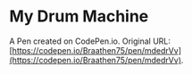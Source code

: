 # My Drum Machine

A Pen created on CodePen.io. Original URL: [https://codepen.io/Braathen75/pen/mdedrVv](https://codepen.io/Braathen75/pen/mdedrVv).


